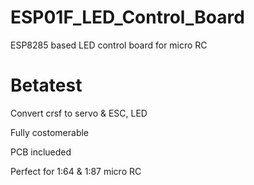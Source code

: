 # ESP01F_LED_Control_Board
 ESP8285 based LED control board for micro RC

 # Betatest

 Convert crsf to servo & ESC, LED

 Fully costomerable 

 PCB inclueded

 Perfect for 1:64 & 1:87 micro RC
 
